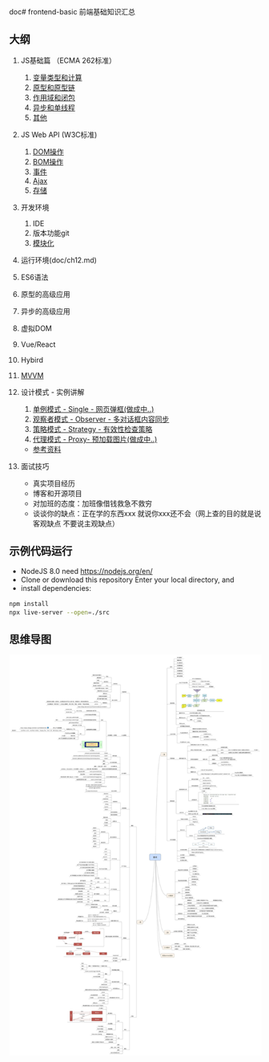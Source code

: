 doc# frontend-basic
前端基础知识汇总


## 大纲
1. JS基础篇 （ECMA 262标准）
    1. [变量类型和计算](doc/ch01.md)
    1. [原型和原型链](doc/ch02.md)
    1. [作用域和闭包](doc/ch03.md)
    1. [异步和单线程](doc/ch04.md)
    1. [其他](doc/ch05.md)
1. JS Web API (W3C标准)
    1. [DOM操作](doc/ch06.md)
    1. [BOM操作](doc/ch07.md)
    1. [事件](doc/ch08.md)
    1. [Ajax](doc/ch09.md)
    1. [存储](doc/ch10.md)
1. 开发环境
    1. IDE
    1. 版本功能git
    1. [模块化](doc/ch11.md)
1. 运行环境(doc/ch12.md)
1. ES6语法
1. 原型的高级应用
1. 异步的高级应用
1. 虚拟DOM
1. Vue/React
1. Hybird
1. [MVVM](doc/ch13.md)
1. 设计模式 - 实例讲解
    1. [单例模式 - Single - 网页弹框(做成中..)]()
    1. [观察者模式 - Observer - 多对话框内容同步](./src/observer)
    1. [策略模式 - Strategy - 有效性检查策略](./src/strategy)
    1. [代理模式 - Proxy- 预加载图片(做成中..)]()
    - [参考资料](https://blog.csdn.net/song_mou_xia/article/details/80763833)


1. 面试技巧
    - 真实项目经历
    - 博客和开源项目
    - 对加班的态度：加班像借钱救急不救穷
    - 谈谈你的缺点：正在学的东西xxx 就说你xxx还不会（网上查的目的就是说客观缺点 不要说主观缺点）

## 示例代码运行
- NodeJS 8.0 need https://nodejs.org/en/
- Clone or download this repository
Enter your local directory, and 
- install dependencies:
``` bash
npm install
npx live-server --open=./src

```

## 思维导图
![avatar](xmind/interview.jpg)
